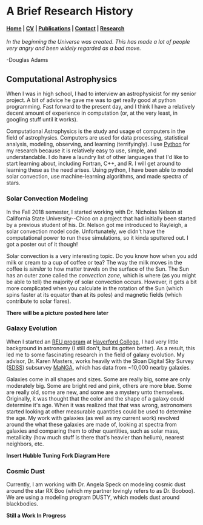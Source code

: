 # A Brief Research History


####  [Home](README.md)   |   [CV](CV.md)   |   [Publications](publications.md)   |   [Contact](contact.md)  |  [Research](research.md)


_In the beginning the Universe was created. This has made a lot of people very angry and been widely regarded as a bad move._

-Douglas Adams

## Computational Astrophysics
When I was in high school, I had to interview an astrophysicist for my senior project. A bit of advice he gave me was to get really good at python programming. Fast forward to the present day, and I think I have a relatively decent amount of experience in computation (or, at the very least, in googling stuff until it works).

Computational Astrophysics is the study and usage of computers in the field of astrophysics. Computers are used for data processing, statistical analysis, modeling, observing, and learning (terrifyingly). I use [Python](https://www.python.org) for my research because it is relatively easy to use, simple, and understandable. I do have a laundry list of other languages that I'd like to start learning about, including Fortran, C++, and R. I will get around to learning these as the need arises. Using python, I have been able to model solar convection, use machine-learning algorithms, and made spectra of stars.

### Solar Convection Modeling
In the Fall 2018 semester, I started working with Dr. Nicholas Nelson at California State University--Chico on a project that had initially been started by a previous student of his. Dr. Nelson got me introduced to Rayleigh, a solar convection model code. Unfortunately, we didn't have the computational power to run these simulations, so it kinda sputtered out. I got a poster out of it though!

Solar convection is a very interesting topic. Do you know how when you add milk or cream to a cup of coffee or tea? The way the milk moves in the coffee is *similar* to how matter travels on the surface of the Sun. The Sun has an outer zone called the _convection zone_, which is where (as you might be able to tell) the majority of solar convection occurs. However, it gets a bit more complicated when you calculate in the rotation of the Sun (which spins faster at its equator than at its poles) and magnetic fields (which contribute to solar flares). 

__There will be a picture posted here later__

### Galaxy Evolution
When I started an [REU program](https://www.nsf.gov/funding/pgm_summ.jsp?pims_id=5517) at [Haverford College](https://www.haverford.edu/), I had very little background in astronomy (I still don't, but its gotten better). As a result, this led me to some fascinating research in the field of galaxy evolution. My advisor, Dr. Karen Masters, works heavily with the Sloan Digital Sky Survey ([SDSS](https://www.sdss.org/)) subsurvey [MaNGA](https://www.sdss.org/surveys/manga/), which has data from ~10,000 nearby galaxies. 

Galaxies come in all shapes and sizes. Some are really big, some are only moderately big. Some are bright red and pink, others are more blue. Some are really old, some are new, and some are a mystery unto themselves. Originally, it was thought that the color and the shape of a galaxy could determine it's age. When it was realized that that was wrong, astronomers started looking at other measurable quantities could be used to determine the age. My work with galaxies (as well as my current work) revolved around the what these galaxies are made of, looking at spectra from galaxies and comparing them to other quantities, such as solar mass, metallicity (how much stuff is there that's heavier than helium), nearest neighbors, etc. 

__Insert Hubble Tuning Fork Diagram Here__

### Cosmic Dust 
Currently, I am working with Dr. Angela Speck on modeling cosmic dust around the star RX Boo (which my partner lovingly refers to as Dr. Booboo). We are using a modeling program DUSTY, which models dust around blackbodies. 

__Still a Work In Progress__








